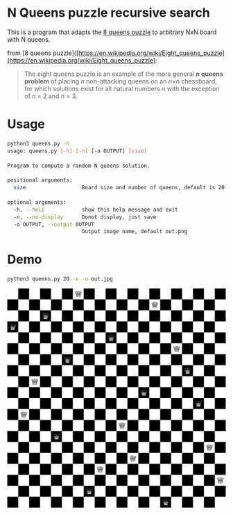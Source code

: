 # N Queens puzzle recursive search

This is a program that adapts the [8 queens puzzle](https://en.wikipedia.org/wiki/Eight_queens_puzzle) to arbitrary NxN board with N queens.

from [8 queens puzzle]([https://en.wikipedia.org/wiki/Eight_queens_puzzle](https://en.wikipedia.org/wiki/Eight_queens_puzzle):

> The eight queens puzzle is an example of the more general ***n* queens problem** of placing *n* non-attacking queens on an *n*×*n* chessboard, for which solutions exist for all natural numbers *n* with the exception of *n* = 2 and *n* = 3.

# Usage

```bash
python3 queens.py -h
usage: queens.py [-h] [-n] [-o OUTPUT] [size]

Program to compute a random N queens solution.

positional arguments:
  size                  Board size and number of queens, default is 20

optional arguments:
  -h, --help            show this help message and exit
  -n, --no-display      Donot display, just save
  -o OUTPUT, --output OUTPUT
                        Output image name, default out.png
```

# Demo

```bash
python3 queens.py 20 -n -o out.jpg
```

![20 by 20 chess board with 20 queens that can't attack each other](out.png)
